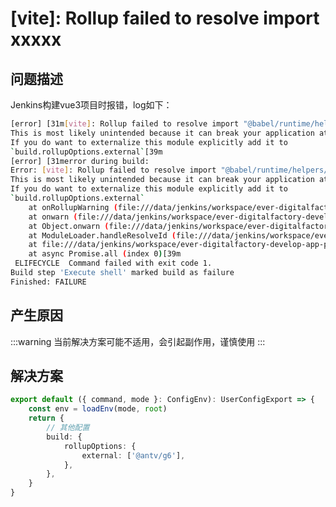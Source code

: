 # [vite]: Rollup failed to resolve import xxxxx

## 问题描述
Jenkins构建vue3项目时报错，log如下：
```bash
[error] [31m[vite]: Rollup failed to resolve import "@babel/runtime/helpers/asyncToGenerator" from "node_modules/.pnpm/@antv+g-webgpu@0.7.2/node_modules/@antv/g-webgpu/es/Kernel.js".
This is most likely unintended because it can break your application at runtime.
If you do want to externalize this module explicitly add it to
`build.rollupOptions.external`[39m
[error] [31merror during build:
Error: [vite]: Rollup failed to resolve import "@babel/runtime/helpers/asyncToGenerator" from "node_modules/.pnpm/@antv+g-webgpu@0.7.2/node_modules/@antv/g-webgpu/es/Kernel.js".
This is most likely unintended because it can break your application at runtime.
If you do want to externalize this module explicitly add it to
`build.rollupOptions.external`
    at onRollupWarning (file:///data/jenkins/workspace/ever-digitalfactory-develop-app-ppm-e2392d6ad476d483127ce365e5b7bbcd/node_modules/.pnpm/vite@3.2.8_sass@1.70.0+terser@5.27.0/node_modules/vite/dist/node/chunks/dep-f11f7337.js:45909:19)
    at onwarn (file:///data/jenkins/workspace/ever-digitalfactory-develop-app-ppm-e2392d6ad476d483127ce365e5b7bbcd/node_modules/.pnpm/vite@3.2.8_sass@1.70.0+terser@5.27.0/node_modules/vite/dist/node/chunks/dep-f11f7337.js:45680:13)
    at Object.onwarn (file:///data/jenkins/workspace/ever-digitalfactory-develop-app-ppm-e2392d6ad476d483127ce365e5b7bbcd/node_modules/.pnpm/rollup@2.79.1/node_modules/rollup/dist/es/shared/rollup.js:23263:13)
    at ModuleLoader.handleResolveId (file:///data/jenkins/workspace/ever-digitalfactory-develop-app-ppm-e2392d6ad476d483127ce365e5b7bbcd/node_modules/.pnpm/rollup@2.79.1/node_modules/rollup/dist/es/shared/rollup.js:22158:26)
    at file:///data/jenkins/workspace/ever-digitalfactory-develop-app-ppm-e2392d6ad476d483127ce365e5b7bbcd/node_modules/.pnpm/rollup@2.79.1/node_modules/rollup/dist/es/shared/rollup.js:22119:26
    at async Promise.all (index 0)[39m
 ELIFECYCLE  Command failed with exit code 1.
Build step 'Execute shell' marked build as failure
Finished: FAILURE
```
## 产生原因
:::warning
当前解决方案可能不适用，会引起副作用，谨慎使用
:::
<!-- 项目引用直接依赖或深层依赖使用了CommonJs方式导致。

log中提示的`@antv/g-webgpu`没有在项目中直接引用，恰好时刚更新没多久的新包
![@antv/g-webgpu](../images/3-1.png)

Vite内部使用了Rollup进行构建打包，Rollup 默认只处理 ES6 模块，而更新后的`@antv/g-webgpu`可能使用了CommonJs方式。 -->
## 解决方案
<!-- 使用Rollup插件处理CommonJS方法的第三方依赖`@rollup/plugin-commonjs`,项目根目录新建`rollup.config.js`：
```js
import commonjs from '@rollup/plugin-commonjs'
export default {
    // ...其他配置
    plugins: [
        // ...其他插件
        commonjs(),
    ],
}
``` -->
```ts
export default ({ command, mode }: ConfigEnv): UserConfigExport => {
    const env = loadEnv(mode, root)
    return {
        // 其他配置
        build: {
            rollupOptions: {
                external: ['@antv/g6'],
            },
        },
    }
}

```